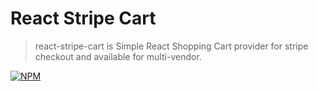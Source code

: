 # React Stripe Cart

> react-stripe-cart is Simple React Shopping Cart provider for stripe checkout and available for multi-vendor.

[![NPM](https://img.shields.io/npm/v/use-shopping-cart.svg?style=flat-square)](https://www.npmjs.com/package/use-shopping-cart)
